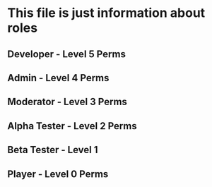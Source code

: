 # This file is just information about roles
## Developer - Level 5 Perms
## Admin - Level 4 Perms
## Moderator - Level 3 Perms
## Alpha Tester - Level 2 Perms
## Beta Tester - Level 1
## Player - Level 0 Perms